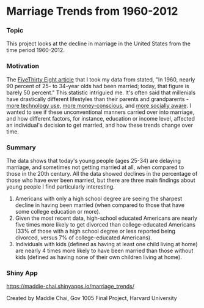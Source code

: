 # Marriage Trends from 1960-2012

### Topic
This project looks at the decline in marriage in the United States from the time period 1960-2012.

### Motivation
The [FiveThirty Eight article](https://fivethirtyeight.com/features/marriage-isnt-dead-yet/) that I took my data from stated, "In 1960, nearly 90 percent of 25- to 34-year olds had been married; today, that figure is barely 50 percent." This statistic intriguied me. It's often said that millenials have drastically different lifestyles than their parents and grandparents - [more technology use](http://www.pewresearch.org/fact-tank/2018/05/02/millennials-stand-out-for-their-technology-use-but-older-generations-also-embrace-digital-life/), [more money-conscious](https://www.investopedia.com/articles/personal-finance/021914/money-habits-millennials.asp), and [more socially aware](https://www.forbes.com/sites/wesgay/2017/08/11/millennials-social-responsibility/#6f05f38617d8). I wanted to see if these unconventional manners carried over into marriage, and how different factors, for instance, education or income level, affected an individual's decision to get married, and how these trends change over time.

### Summary
The data shows that today's young people (ages 25-34) are delaying marriage, and sometimes not getting married at all, when compared to those in the 20th century. All the data showed declines in the percentage of those who have ever been married, but there are three main findings about young people I find particularly interesting.
1. Americans with only a high school degree are seeing the sharpest decline in having been married (when compared to those that have some college education or more). 
2. Given the most recent data, high-school educated Americans are nearly five times more likely to get divorced than college-educated Americans (33% of those with a high school degree or less reported being divorced, versus 7% of college-educated Americans).
3. Individuals with kids (defined as having at least one child living at home) are nearly 4 times more likely to have been married than those without kids (defined as having none of their own children living at home).

### Shiny App
https://maddie-chai.shinyapps.io/marriage_trends/

Created by Maddie Chai, Gov 1005 Final Project, Harvard University 
